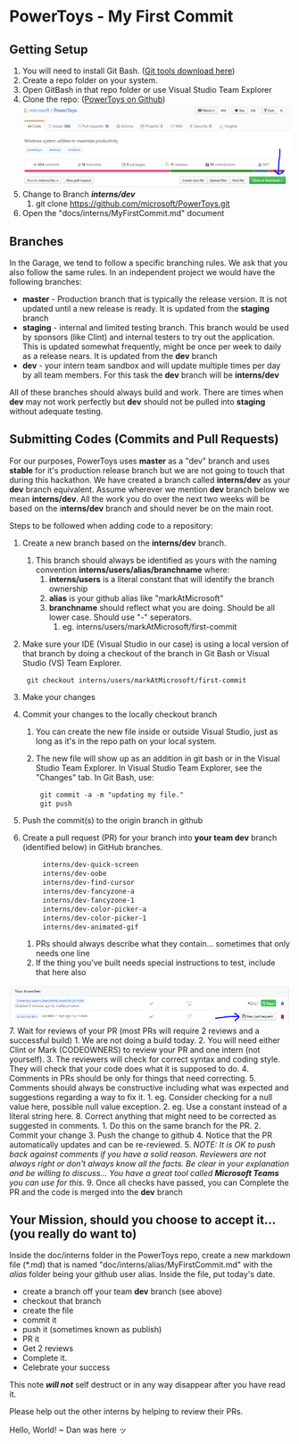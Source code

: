 # PowerToys - My First Commit #

## Getting Setup ##

1.	You will need to install Git Bash.  ([Git tools download here](https://git-scm.com/download/win))
2.	Create a repo folder on your system.
3.	Open GitBash in that repo folder or use Visual Studio Team Explorer
4.	Clone the repo: ([PowerToys on Github](https://github.com/microsoft/PowerToys))
![](./PowerToysRepo.png)
5.	Change to Branch ***interns/dev***
	1.	git clone https://github.com/microsoft/PowerToys.git
5.	Open the "docs/interns/MyFirstCommit.md" document

## Branches ##
In the Garage, we tend to follow a specific branching rules.  We ask that you also follow the same rules.  In an independent project we would have the following branches:

- **master** - Production branch that is typically the release version.  It is not updated until a new release is ready.  It is updated from the **staging** branch
- **staging** - internal and limited testing branch.  This branch would be used by sponsors (like Clint) and internal testers to try out the application.  This is updated somewhat frequently, might be once per week to daily as a release nears.  It is updated from the **dev** branch
- **dev** - your intern team sandbox and will update multiple times per day by all team members. For this task the **dev** branch will be **interns/dev**

All of these branches should always build and work.  There are times when **dev** may not work perfectly but **dev** should not be pulled into **staging** without adequate testing.

## Submitting Codes (Commits and Pull Requests)
For our purposes, PowerToys uses **master** as a "dev" branch and uses **stable** for it's production release branch but we are not going to touch that during this hackathon.  We have created a branch called **interns/dev** as your **dev** branch equivalent.  Assume wherever we mention **dev** branch below we mean **interns/dev**.  All the work you do over the next two weeks will be based on the i**nterns/dev** branch and should never be on the main root.

Steps to be followed when adding code to a repository:

1. Create a new branch based on the **interns/dev** branch.
	1. This branch should always be identified as yours with the naming convention **interns/users/alias/branchname** where:
		1. **interns/users** is a literal constant that will identify the branch ownership
		2. **alias** is your github alias like "markAtMicrosoft"
		3. **branchname** should reflect what you are doing.  Should be all lower case.  Should use "-" seperators.
			1. eg. interns/users/markAtMicrosoft/first-commit
2. Make sure your IDE (Visual Studio in our case) is using a local version of that branch by doing a checkout of the branch in Git Bash or Visual Studio (VS) Team Explorer.

		git checkout interns/users/markAtMicrosoft/first-commit

3. Make your changes
4. Commit your changes to the locally checkout branch
	1. You can create the new file inside or outside Visual Studio, just as long as it's in the repo path on your local system.
	2. The new file will show up as an addition in git bash or in the Visual Studio Team Explorer.  In Visual Studio Team Explorer, see the "Changes" tab.  In Git Bash, use:
	
			git commit -a -m "updating my file."
			git push

5. Push the commit(s) to the origin branch in github
6. Create a pull request (PR) for your branch into **your team dev** branch (identified below) in GitHub branches.
			
			interns/dev-quick-screen
			interns/dev-oobe
			interns/dev-find-cursor
			interns/dev-fancyzone-a
			interns/dev-fancyzone-1
			interns/dev-color-picker-a
			interns/dev-color-picker-1
			interns/dev-animated-gif

	1. PRs should always describe what they contain... sometimes that only needs one line
	2. If the thing you've built needs special instructions to test, include that here also

![](./PR.png)
7. Wait for reviews of your PR (most PRs will require 2 reviews and a successful build)
	1. We are not doing a build today.
	2. You will need either Clint or Mark (CODEOWNERS) to review your PR and one intern (not yourself).
	3. The reviewers will check for correct syntax and coding style.  They will check that your code does what it is supposed to do.
	4. Comments in PRs should be only for things that need correcting.
	5. Comments should always be constructive including what was expected and suggestions regarding a way to fix it.
		1. eg. Consider checking for a null value here, possible null value exception.
		2. eg. Use a constant instead of a literal string here.
8. Correct anything that might need to be corrected as suggested in comments.
	1. Do this on the same branch for the PR.
	2. Commit your change
	3. Push the change to github
	4. Notice that the PR automatically updates and can be re-reviewed.
	5. *NOTE: It is OK to push back against comments if you have a solid reason.  Reviewers are not always right or don't always know all the facts.  Be clear in your explanation and be willing to discuss... You have a great tool called **Microsoft Teams** you can use for this.*
9. Once all checks have passed, you can Complete the PR and the code is merged into the **dev** branch

## Your Mission, should you choose to accept it... (you really do want to) ##
Inside the doc/interns folder in the PowerToys repo, create a new markdown file (*.md) that is named "doc/interns/alias/MyFirstCommit.md" with the *alias* folder being your github user alias.  Inside the file, put today's date.
- create a branch off your team **dev** branch (see above)
- checkout that branch
- create the file
- commit it
- push it (sometimes known as publish)
- PR it
- Get 2 reviews
- Complete it.
- Celebrate your success

This note ***will not*** self destruct or in any way disappear after you have read it.

Please help out the other interns by helping to review their PRs.

Hello, World! ~ Dan was here ッ
